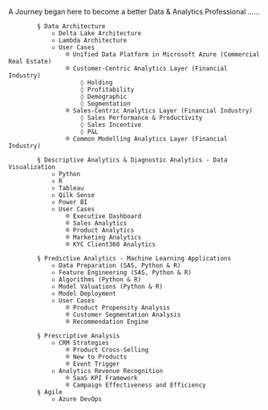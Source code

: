 A Journey began here to become a better Data & Analytics Professional ......

			§ Data Architecture
				▫ Delta Lake Architecture
				▫ Lambda Architecture
				▫ User Cases
					® Unified Data Platform in Microsoft Azure (Commercial Real Estate)
					® Customer-Centric Analytics Layer (Financial Industry)
						◊ Holding
						◊ Profitability
						◊ Demographic
						◊ Segmentation
					® Sales-Centric Analytics Layer (Financial Industry)
						◊ Sales Performance & Productivity
						◊ Sales Incentive
						◊ P&L
					® Common Modelling Analytics Layer (Financial Industry)
				
			§ Descriptive Analytics & Diagnostic Analytics - Data Visualization
				▫ Python
				▫ R
				▫ Tableau
				▫ Qilk Sense
				▫ Power BI
				▫ User Cases
					® Executive Dashboard
					® Sales Analytics
					® Product Analytics
					® Marketing Analytics
					® KYC Client360 Analytics
				
			§ Predictive Analytics - Machine Learning Applications
				▫ Data Preparation (SAS, Python & R)
				▫ Feature Engineering (SAS, Python & R)
				▫ Algorithms (Python & R)
				▫ Model Valuations (Python & R)
				▫ Model Deployment
				▫ User Cases
					® Product Propensity Analysis
					® Customer Segmentation Analysis
					® Recommendation Engine
		
			§ Prescriptive Analysis
				▫ CRM Strategies
					® Product Cross-Selling
					® New to Products
					® Event Trigger
				▫ Analytics Revenue Recognition
					® SaaS KPI Framework
					® Campaign Effectiveness and Efficiency
			§ Agile
				▫ Azure DevOps

